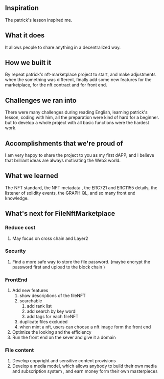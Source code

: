 ## Inspiration

The patrick's lesson inspired me.

## What it does

It allows people to share anything in a decentralized way.

## How we built it

By repeat patrick's nft-marketplace project to start, and make adjustments when the something was different, finally add some new features for the marketplace, for the nft contract and for front end.

## Challenges we ran into

There were many challenges during reading English, learning patrick's lesson, coding with him, all the preparation were kind of hard for a beginner. but to develop a whole project with all basic functions were the hardest work.

## Accomplishments that we're proud of

I am very happy to share the project to you as my first dAPP, and I believe that brilliant ideas are always motivating the Web3 world.

## What we learned

The NFT standard, the NFT metadata , the ERC721 and ERC1155 details, the listener of solidity events, the GRAPH QL, and so many front end knowledge.

## What's next for FileNftMarketplace

### Reduce cost
1. May focus on cross chain and Layer2

### Security

1. Find a more safe way to store the file password. (maybe encrypt the password first and upload to the block chain )

### FrontEnd

1. Add new features
   1. show descriptions of the fileNFT
   2. searchable
      1. add rank list
      2. add search by key word
      3. add tags for each fileNFT
   3. duplicate files excluded
   4. when mint a nft, users can choose a nft image form the front end
2. Optimize the looking and the efficiency
3. Run the front end on the sever and give it a domain

### File content

1. Develop copyright and sensitive content provisions
2. Develop a media model, which allows anybody to build their own media and subscription system , and earn money form their own masterpieces
